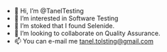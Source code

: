 - 👋 Hi, I’m @TanelTesting
- 👀 I’m interested in Software Testing
- 🌱 I’m stoked that I found Selenide. 
- 💞️ I’m looking to collaborate on Quality Assurance. 
- 📫 You can e-mail me tanel.tolsting@gmail.com 

<!---
TanelTesting/TanelTesting is a ✨ special ✨ repository because its `README.md` (this file) appears on your GitHub profile.
You can click the Preview link to take a look at your changes.
--->
